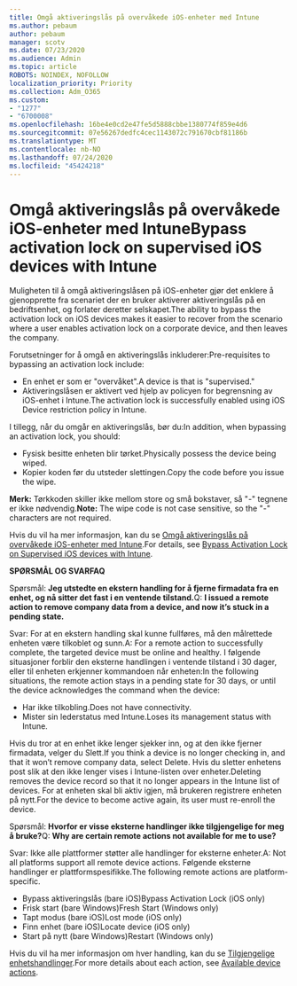 ```yaml
---
title: Omgå aktiveringslås på overvåkede iOS-enheter med Intune
ms.author: pebaum
author: pebaum
manager: scotv
ms.date: 07/23/2020
ms.audience: Admin
ms.topic: article
ROBOTS: NOINDEX, NOFOLLOW
localization_priority: Priority
ms.collection: Adm_O365
ms.custom:
- "1277"
- "6700008"
ms.openlocfilehash: 16be4e0cd2e47fe5d5888cbbe1380774f859e4d6
ms.sourcegitcommit: 07e56267dedfc4cec1143072c791670cbf81186b
ms.translationtype: MT
ms.contentlocale: nb-NO
ms.lasthandoff: 07/24/2020
ms.locfileid: "45424218"
---
```

# <a name="bypass-activation-lock-on-supervised-ios-devices-with-intune"></a><span data-ttu-id="46332-102">Omgå aktiveringslås på overvåkede iOS-enheter med Intune</span><span class="sxs-lookup"><span data-stu-id="46332-102">Bypass activation lock on supervised iOS devices with Intune</span></span>

<span data-ttu-id="46332-103">Muligheten til å omgå aktiveringslåsen på iOS-enheter gjør det enklere å gjenopprette fra scenariet der en bruker aktiverer aktiveringslås på en bedriftsenhet, og forlater deretter selskapet.</span><span class="sxs-lookup"><span data-stu-id="46332-103">The ability to bypass the activation lock on iOS devices makes it easier to recover from the scenario where a user enables activation lock on a corporate device, and then leaves the company.</span></span>

<span data-ttu-id="46332-104">Forutsetninger for å omgå en aktiveringslås inkluderer:</span><span class="sxs-lookup"><span data-stu-id="46332-104">Pre-requisites to bypassing an activation lock include:</span></span>

- <span data-ttu-id="46332-105">En enhet er som er "overvåket".</span><span class="sxs-lookup"><span data-stu-id="46332-105">A device is that is "supervised."</span></span>
- <span data-ttu-id="46332-106">Aktiveringslåsen er aktivert ved hjelp av policyen for begrensning av iOS-enhet i Intune.</span><span class="sxs-lookup"><span data-stu-id="46332-106">The activation lock is successfully enabled using iOS Device restriction policy in Intune.</span></span>

<span data-ttu-id="46332-107">I tillegg, når du omgår en aktiveringslås, bør du:</span><span class="sxs-lookup"><span data-stu-id="46332-107">In addition, when bypassing an activation lock, you should:</span></span>

- <span data-ttu-id="46332-108">Fysisk besitte enheten blir tørket.</span><span class="sxs-lookup"><span data-stu-id="46332-108">Physically possess the device being wiped.</span></span>
- <span data-ttu-id="46332-109">Kopier koden før du utsteder slettingen.</span><span class="sxs-lookup"><span data-stu-id="46332-109">Copy the code before you issue the wipe.</span></span>

<span data-ttu-id="46332-110">**Merk:** Tørkkoden skiller ikke mellom store og små bokstaver, så "-" tegnene er ikke nødvendig.</span><span class="sxs-lookup"><span data-stu-id="46332-110">**Note:** The wipe code is not case sensitive, so the "-" characters are not required.</span></span>

<span data-ttu-id="46332-111">Hvis du vil ha mer informasjon, kan du se [Omgå aktiveringslås på overvåkede iOS-enheter med Intune](https://docs.microsoft.com/intune/device-activation-lock-bypass).</span><span class="sxs-lookup"><span data-stu-id="46332-111">For details, see [Bypass Activation Lock on Supervised iOS devices with Intune](https://docs.microsoft.com/intune/device-activation-lock-bypass).</span></span>

<span data-ttu-id="46332-112">**SPØRSMÅL OG SVAR**</span><span class="sxs-lookup"><span data-stu-id="46332-112">**FAQ**</span></span>

<span data-ttu-id="46332-113">Spørsmål: **Jeg utstedte en ekstern handling for å fjerne firmadata fra en enhet, og nå sitter det fast i en ventende tilstand.**</span><span class="sxs-lookup"><span data-stu-id="46332-113">Q: **I issued a remote action to remove company data from a device, and now it’s stuck in a pending state.**</span></span>

<span data-ttu-id="46332-114">Svar: For at en ekstern handling skal kunne fullføres, må den målrettede enheten være tilkoblet og sunn.</span><span class="sxs-lookup"><span data-stu-id="46332-114">A: For a remote action to successfully complete, the targeted device must be online and healthy.</span></span> <span data-ttu-id="46332-115">I følgende situasjoner forblir den eksterne handlingen i ventende tilstand i 30 dager, eller til enheten erkjenner kommandoen når enheten:</span><span class="sxs-lookup"><span data-stu-id="46332-115">In the following situations, the remote action stays in a pending state for 30 days, or until the device acknowledges the command when the device:</span></span>

- <span data-ttu-id="46332-116">Har ikke tilkobling.</span><span class="sxs-lookup"><span data-stu-id="46332-116">Does not have connectivity.</span></span>
- <span data-ttu-id="46332-117">Mister sin lederstatus med Intune.</span><span class="sxs-lookup"><span data-stu-id="46332-117">Loses its management status with Intune.</span></span>

<span data-ttu-id="46332-118">Hvis du tror at en enhet ikke lenger sjekker inn, og at den ikke fjerner firmadata, velger du Slett.</span><span class="sxs-lookup"><span data-stu-id="46332-118">If you think a device is no longer checking in, and that it won’t remove company data, select Delete.</span></span> <span data-ttu-id="46332-119">Hvis du sletter enhetens post slik at den ikke lenger vises i Intune-listen over enheter.</span><span class="sxs-lookup"><span data-stu-id="46332-119">Deleting removes the device record so that it no longer appears in the Intune list of devices.</span></span> <span data-ttu-id="46332-120">For at enheten skal bli aktiv igjen, må brukeren registrere enheten på nytt.</span><span class="sxs-lookup"><span data-stu-id="46332-120">For the device to become active again, its user must re-enroll the device.</span></span>

<span data-ttu-id="46332-121">Spørsmål: **Hvorfor er visse eksterne handlinger ikke tilgjengelige for meg å bruke?**</span><span class="sxs-lookup"><span data-stu-id="46332-121">Q: **Why are certain remote actions not available for me to use?**</span></span>

<span data-ttu-id="46332-122">Svar: Ikke alle plattformer støtter alle handlinger for eksterne enheter.</span><span class="sxs-lookup"><span data-stu-id="46332-122">A: Not all platforms support all remote device actions.</span></span> <span data-ttu-id="46332-123">Følgende eksterne handlinger er plattformspesifikke.</span><span class="sxs-lookup"><span data-stu-id="46332-123">The following remote actions are platform-specific.</span></span>

- <span data-ttu-id="46332-124">Bypass aktiveringslås (bare iOS)</span><span class="sxs-lookup"><span data-stu-id="46332-124">Bypass Activation Lock (iOS only)</span></span>
- <span data-ttu-id="46332-125">Frisk start (bare Windows)</span><span class="sxs-lookup"><span data-stu-id="46332-125">Fresh Start (Windows only)</span></span>
- <span data-ttu-id="46332-126">Tapt modus (bare iOS)</span><span class="sxs-lookup"><span data-stu-id="46332-126">Lost mode (iOS only)</span></span>
- <span data-ttu-id="46332-127">Finn enhet (bare iOS)</span><span class="sxs-lookup"><span data-stu-id="46332-127">Locate device (iOS only)</span></span>
- <span data-ttu-id="46332-128">Start på nytt (bare Windows)</span><span class="sxs-lookup"><span data-stu-id="46332-128">Restart (Windows only)</span></span>

<span data-ttu-id="46332-129">Hvis du vil ha mer informasjon om hver handling, kan du se [Tilgjengelige enhetshandlinger](https://docs.microsoft.com/intune/device-management#available-device-actions).</span><span class="sxs-lookup"><span data-stu-id="46332-129">For more details about each action, see [Available device actions](https://docs.microsoft.com/intune/device-management#available-device-actions).</span></span>